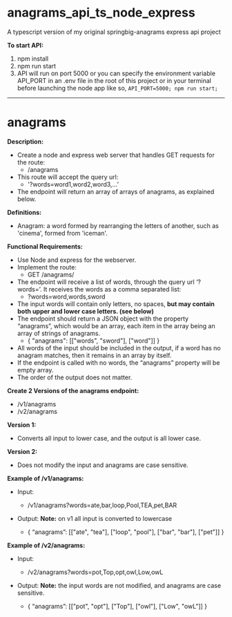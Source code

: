 # anagrams_api_ts_node_express
A typescript version of my original springbig-anagrams express api project

**To start API:**
1. npm install
2. npm run start
3. API will run on port 5000 or you can specify the environment variable API_PORT in an .env file in the root of this project or in your terminal before launching the node app like so, ```API_PORT=5000; npm run start;```

-------------------------------------------------------

# anagrams

**Description:**
- Create a node and express web server that handles GET requests for the route:
  - /anagrams
- This route will accept the query url:
  - '?words=word1,word2,word3,…’
- The endpoint will return an array of arrays of anagrams, as explained below.

**Definitions:**
- Anagram: a word formed by rearranging the letters of another, such as 'cinema', formed from 'iceman'.

**Functional Requirements:**
- Use Node and express for the webserver.
- Implement the route:
  - GET /anagrams/ 
- The endpoint will receive a list of words, through the query url ‘?words=’.  It receives the words as a comma separated list:
  - ?words=word,words,sword
- The input words will contain only letters, no spaces, **but may contain both upper and lower case letters. (see below)**
- The endpoint should return a JSON object with the property “anagrams”, which would be an array, each item in the array being an array of strings of anagrams.
  - { "anagrams": [["words", "sword"], ["word"]] }
- All words of the input should be included in the output, if a word has no anagram matches, then it remains in an array by itself.
- If the endpoint is called with no words, the “anagrams” property will be empty array.
- The order of the output does not matter.

**Create 2 Versions of the anagrams endpoint:**
- /v1/anagrams
- /v2/anagrams

**Version 1:**
- Converts all input to lower case, and the output is all lower case.

**Version 2:**
- Does not modify the input and anagrams are case sensitive.
  
**Example of /v1/anagrams:**
- Input: 
  - /v1/anagrams?words=ate,bar,loop,Pool,TEA,pet,BAR

- Output: **Note:** on v1 all input is converted to lowercase
  - { “anagrams”: [["ate", "tea"], ["loop", "pool"], ["bar", "bar"], ["pet"]] }

**Example of /v2/anagrams:**
- Input:
  - /v2/anagrams?words=pot,Top,opt,owl,Low,owL

- Output: **Note:** the input words are not modified, and anagrams are case sensitive.
  - { “anagrams”: [["pot", "opt"], ["Top"], ["owl"], ["Low", "owL"]] }


